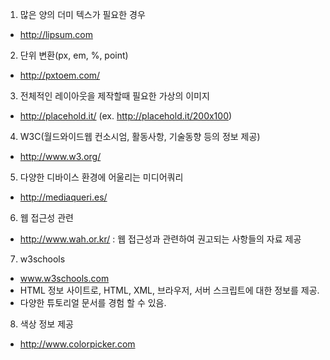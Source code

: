 1. 많은 양의 더미 텍스가 필요한 경우
 - http://lipsum.com
2. 단위 변환(px, em, %, point)
 - http://pxtoem.com/
3. 전체적인 레이아웃을 제작할때 필요한 가상의 이미지
 - http://placehold.it/ (ex. http://placehold.it/200x100)
4. W3C(월드와이드웹 컨소시엄, 활동사항, 기술동향 등의 정보 제공)
 - http://www.w3.org/
5. 다양한 디바이스 환경에 어울리는 미디어쿼리
 - http://mediaqueri.es/
6. 웹 접근성 관련
 - http://www.wah.or.kr/ : 웹 접근성과 관련하여 권고되는 사항들의 자료 제공
7. w3schools
 - www.w3schools.com 
 - HTML 정보 사이트로, HTML, XML, 브라우저, 서버 스크립트에 대한 정보를 제공.
 - 다양한 튜토리얼 문서를 경험 할 수 있음.
8. 색상 정보 제공
 - http://www.colorpicker.com
